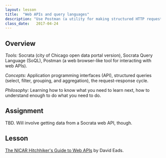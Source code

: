 ```yaml
---
layout: lesson
title:  "Web APIs and query languages"
description: "Use Postman (a utility for making structured HTTP requests) with the Socrata API (a web API) and the Socrata Query Langauge (a query language) to get summarized data."
class_date:   2017-04-24
---
```


## Overview

*Tools:* Socrata (city of Chicago open data portal version), Socrata Query Language (SoQL), Postman (a web browser-like tool for interacting with web APIs).

*Concepts:* Application programming interfaces (API), structured queries (select, filter, grouping, and aggregation), the request-response cycle.

*Philosophy:* Learning how to know what you need to learn next, how to understand enough to do what you need to do.

## Assignment

TBD. Will involve getting data from a Socrata web API, though.

## Lesson

[The NICAR Hitchhiker's Guide to Web APIs](https://docs.google.com/presentation/d/1jkZEcmgR5UeVzAvPskeZrlUH1tvXHXC9mo1NS-BWPvQ/edit#slide=id.p) by David Eads.
